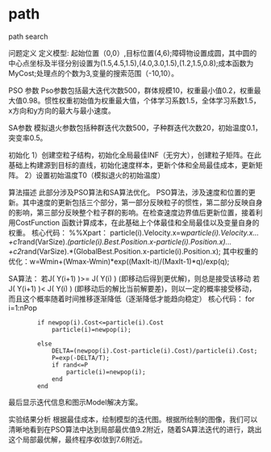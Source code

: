 # path
path search

问题定义
定义模型:
起始位置（0,0）,目标位置(4,6);障碍物设置成圆，其中圆的中心点坐标及半径分别设置为(1.5,4.5,1.5),(4.0,3.0,1.5),(1.2,1.5,0.8);成本函数为MyCost;处理点的个数为3,变量的搜索范围（-10,10）。

PSO 参数
Pso参数包括最大迭代次数500，群体规模10，权重最小值0.2，权重最大值0.98。惯性权重初始值为权重最大值，个体学习系数1.5，全体学习系数1.5，x方向和y方向的最大与最小速度。

SA参数
模拟退火参数包括种群迭代次数500，子种群迭代次数20，初始温度0.1，突变率0.5。

初始化
1）创建空粒子结构，初始化全局最佳INF（无穷大），创建粒子矩阵。在此基础上构建源到目标的直线，初始化速度样本，更新个体和全局最佳成本，更新矩阵。
2）设置初始温度T0（模拟退火的初始温度）

算法描述
此部分涉及PSO算法和SA算法优化。
PSO算法，涉及速度和位置的更新。其中速度的更新包括三个部分，第一部分反映粒子的惯性，第二部分反映自身的影响，第三部分反映整个粒子群的影响。在检查速度边界值后更新位置，接着利用CostFunction 函数计算成本，在此基础上个体最佳和全局最佳以及变量自身的权重。
核心代码：
%%Xpart：
  particle(i).Velocity.x=w*particle(i).Velocity.x...
                +c1*rand(VarSize).*(particle(i).Best.Position.x-particle(i).Position.x)...
                +c2*rand(VarSize).*(GlobalBest.Position.x-particle(i).Position.x);
其中权重的优化：w=Wmin+(Wmax-Wmin)*exp((MaxIt-it)/(MaxIt-1)*q)/exp(q);

SA算法：
若J( Y(i+1) )>= J( Y(i) )  (即移动后得到更优解)，则总是接受该移动
         若J( Y(i+1) )< J( Y(i) )  (即移动后的解比当前解要差)，则以一定的概率接受移动，而且这个概率随着时间推移逐渐降低（逐渐降低才能趋向稳定）
核心代码：
  for i=1:nPop
            
            if newpop(i).Cost<=particle(i).Cost
                particle(i)=newpop(i);
                
            else
                DELTA=(newpop(i).Cost-particle(i).Cost)/particle(i).Cost;
                P=exp(-DELTA/T);
                if rand<=P
                    particle(i)=newpop(i);
                end
            end
最后显示迭代信息和图示Model解决方案。

  

实验结果分析
根据最佳成本，绘制模型的迭代图。根据所绘制的图像，我们可以清晰地看到在PSO算法中达到局部最优值9.2附近，随着SA算法迭代的进行，跳出这个局部最优解，最终程序收l敛到7.6附近。   

